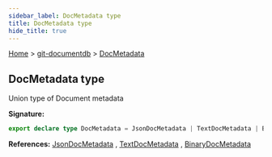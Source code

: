 ```yaml
---
sidebar_label: DocMetadata type
title: DocMetadata type
hide_title: true
---
```


[Home](./index.md) &gt; [git-documentdb](./git-documentdb.md) &gt; [DocMetadata](./git-documentdb.docmetadata.md)

## DocMetadata type

Union type of Document metadata

<b>Signature:</b>

```typescript
export declare type DocMetadata = JsonDocMetadata | TextDocMetadata | BinaryDocMetadata;
```
<b>References:</b> [JsonDocMetadata](./git-documentdb.jsondocmetadata.md) , [TextDocMetadata](./git-documentdb.textdocmetadata.md) , [BinaryDocMetadata](./git-documentdb.binarydocmetadata.md)

